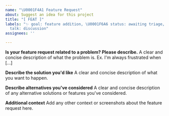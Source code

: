 ```yaml
---
name: "\U0001F4A1 Feature Request"
about: Suggest an idea for this project
title: "[ FEAT ]"
labels: "✨ goal: feature addition, \U0001F6A6 status: awaiting triage, \U0001F4AC
  talk: discussion"
assignees: ''

---
```


**Is your feature request related to a problem? Please describe.**
A clear and concise description of what the problem is. Ex. I'm always frustrated when [...]

**Describe the solution you'd like**
A clear and concise description of what you want to happen.

**Describe alternatives you've considered**
A clear and concise description of any alternative solutions or features you've considered.

**Additional context**
Add any other context or screenshots about the feature request here.
